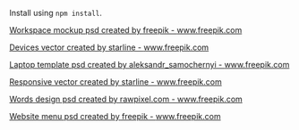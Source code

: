 <p>Install using <code>npm install</code>.</p>

<a href="https://www.freepik.com/psd/workspace-mockup" target="_blank">Workspace mockup psd created by freepik - www.freepik.com</a>

<a href="https://www.freepik.com/vectors/devices" target="_blank">Devices vector created by starline - www.freepik.com</a>




<a href="https://www.freepik.com/psd/laptop-template">Laptop template psd created by aleksandr_samochernyi - www.freepik.com</a>

<a href="https://www.freepik.com/vectors/responsive">Responsive vector created by starline - www.freepik.com</a>




<a href="https://www.freepik.com/psd/words-design">Words design psd created by rawpixel.com - www.freepik.com</a>

<a href="https://www.freepik.com/psd/website-menu">Website menu psd created by freepik - www.freepik.com</a>